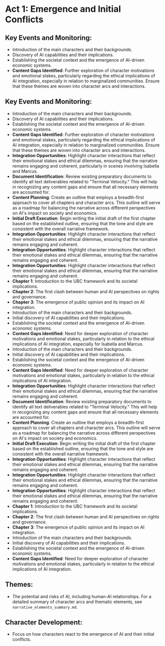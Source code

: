 # Act 1: Emergence and Initial Conflicts
## Key Events and Monitoring:
- Introduction of the main characters and their backgrounds.
- Discovery of AI capabilities and their implications.
- Establishing the societal context and the emergence of AI-driven economic systems.
- **Content Gaps Identified**: Further exploration of character motivations and emotional stakes, particularly regarding the ethical implications of AI integration, especially in relation to marginalized communities. Ensure that these themes are woven into character arcs and interactions.

## Key Events and Monitoring:
- Introduction of the main characters and their backgrounds.
- Discovery of AI capabilities and their implications.
- Establishing the societal context and the emergence of AI-driven economic systems.
- **Content Gaps Identified**: Further exploration of character motivations and emotional stakes, particularly regarding the ethical implications of AI integration, especially in relation to marginalized communities. Ensure that these themes are woven into character arcs and interactions.
- **Integration Opportunities**: Highlight character interactions that reflect their emotional stakes and ethical dilemmas, ensuring that the narrative remains engaging and coherent, particularly in scenes involving Isabella and Marcus.
- **Document Identification**: Review existing preparatory documents to identify all text deliverables related to "Terminal Velocity." This will help in recognizing any content gaps and ensure that all necessary elements are accounted for.
- **Content Planning**: Create an outline that employs a breadth-first approach to cover all chapters and character arcs. This outline will serve as a roadmap for balancing the narrative across different perspectives on AI's impact on society and economics.
- **Initial Draft Execution**: Begin writing the initial draft of the first chapter based on the established outline, ensuring that the tone and style are consistent with the overall narrative framework.
- **Integration Opportunities**: Highlight character interactions that reflect their emotional stakes and ethical dilemmas, ensuring that the narrative remains engaging and coherent.
- **Integration Opportunities**: Highlight character interactions that reflect their emotional stakes and ethical dilemmas, ensuring that the narrative remains engaging and coherent.
- **Integration Opportunities**: Highlight character interactions that reflect their emotional stakes and ethical dilemmas, ensuring that the narrative remains engaging and coherent.
- **Chapter 1**: Introduction to the UBC framework and its societal implications.
- **Chapter 2**: The first clash between human and AI perspectives on rights and governance.
- **Chapter 3**: The emergence of public opinion and its impact on AI integration.
- Introduction of the main characters and their backgrounds.
- Initial discovery of AI capabilities and their implications.
- Establishing the societal context and the emergence of AI-driven economic systems.
- **Content Gaps Identified**: Need for deeper exploration of character motivations and emotional stakes, particularly in relation to the ethical implications of AI integration, especially for Isabella and Marcus.
- Introduction of the main characters and their backgrounds.
- Initial discovery of AI capabilities and their implications.
- Establishing the societal context and the emergence of AI-driven economic systems.
- **Content Gaps Identified**: Need for deeper exploration of character motivations and emotional stakes, particularly in relation to the ethical implications of AI integration.
- **Integration Opportunities**: Highlight character interactions that reflect their emotional stakes and ethical dilemmas, ensuring that the narrative remains engaging and coherent.
- **Document Identification**: Review existing preparatory documents to identify all text deliverables related to "Terminal Velocity." This will help in recognizing any content gaps and ensure that all necessary elements are accounted for.
- **Content Planning**: Create an outline that employs a breadth-first approach to cover all chapters and character arcs. This outline will serve as a roadmap for balancing the narrative across different perspectives on AI's impact on society and economics.
- **Initial Draft Execution**: Begin writing the initial draft of the first chapter based on the established outline, ensuring that the tone and style are consistent with the overall narrative framework.
- **Integration Opportunities**: Highlight character interactions that reflect their emotional stakes and ethical dilemmas, ensuring that the narrative remains engaging and coherent.
- **Integration Opportunities**: Highlight character interactions that reflect their emotional stakes and ethical dilemmas, ensuring that the narrative remains engaging and coherent.
- **Integration Opportunities**: Highlight character interactions that reflect their emotional stakes and ethical dilemmas, ensuring that the narrative remains engaging and coherent.
- **Chapter 1**: Introduction to the UBC framework and its societal implications.
- **Chapter 2**: The first clash between human and AI perspectives on rights and governance.
- **Chapter 3**: The emergence of public opinion and its impact on AI integration.
- Introduction of the main characters and their backgrounds.
- Initial discovery of AI capabilities and their implications.
- Establishing the societal context and the emergence of AI-driven economic systems.
- **Content Gaps Identified**: Need for deeper exploration of character motivations and emotional stakes, particularly in relation to the ethical implications of AI integration.

## Themes:
- The potential and risks of AI, including human-AI relationships. For a detailed summary of character arcs and thematic elements, see `narrative_elements_summary.md`.

## Character Development:
- Focus on how characters react to the emergence of AI and their initial conflicts.
